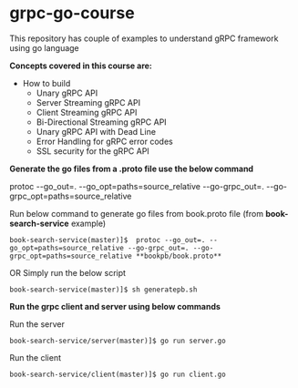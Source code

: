 # grpc-go-course

This repository has couple of examples to understand gRPC framework using go language

**Concepts covered in this course are:**
- How to build 
  -   Unary gRPC API
  -   Server Streaming gRPC API
  -   Client Streaming gRPC API
  -   Bi-Directional Streaming gRPC API
  -   Unary gRPC API with Dead Line
  -   Error Handling for gRPC error codes
  -   SSL security for the gRPC API


**Generate the go files from a .proto file use the below command**
  
  protoc --go_out=. --go_opt=paths=source_relative --go-grpc_out=. --go-grpc_opt=paths=source_relative **<proto file path>**
  
  Run below command to generate go files from book.proto file (from **book-search-service** example)
    
    book-search-service(master)]$  protoc --go_out=. --go_opt=paths=source_relative --go-grpc_out=. --go-grpc_opt=paths=source_relative **bookpb/book.proto**
  
  OR Simply run the below script
    
    book-search-service(master)]$ sh generatepb.sh
  
  
**Run the grpc client and server using below commands**

 Run the server
 
    book-search-service/server(master)]$ go run server.go
 
 Run the client
 
    book-search-service/client(master)]$ go run client.go
 
 
